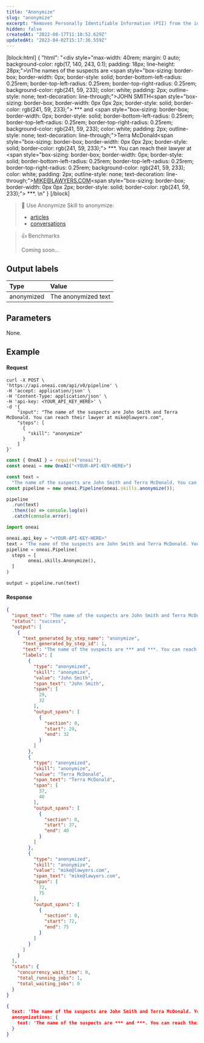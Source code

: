 ```yaml
---
title: "Anonymize"
slug: "anonymize"
excerpt: "Removes Personally Identifiable Information (PII) from the input text.\nGenerates a new output."
hidden: false
createdAt: "2022-08-17T11:10:52.629Z"
updatedAt: "2023-04-02T15:17:36.559Z"
---
```

[block:html]
{
  "html": "<div style=\"max-width: 40rem; margin: 0 auto; background-color: rgb(17, 140, 243, 0.1); padding: 18px; line-height: 28px;\">\nThe names of the suspects are <span style=\"box-sizing: border-box; border-width: 0px; border-style: solid; border-bottom-left-radius: 0.25rem; border-top-left-radius: 0.25rem; border-top-right-radius: 0.25rem; background-color: rgb(241, 59, 233); color: white; padding: 2px; outline-style: none; text-decoration: line-through;\">JOHN SMITH</span><span style=\"box-sizing: border-box; border-width: 0px 0px 2px; border-style: solid; border-color: rgb(241, 59, 233);\"> ***</span> and <span style=\"box-sizing: border-box; border-width: 0px; border-style: solid; border-bottom-left-radius: 0.25rem; border-top-left-radius: 0.25rem; border-top-right-radius: 0.25rem; background-color: rgb(241, 59, 233); color: white; padding: 2px; outline-style: none; text-decoration: line-through;\">Terra McDonald</span><span style=\"box-sizing: border-box; border-width: 0px 0px 2px; border-style: solid; border-color: rgb(241, 59, 233);\"> ***</span>. You can reach their lawyer at <span style=\"box-sizing: border-box; border-width: 0px; border-style: solid; border-bottom-left-radius: 0.25rem; border-top-left-radius: 0.25rem; border-top-right-radius: 0.25rem; background-color: rgb(241, 59, 233); color: white; padding: 2px; outline-style: none; text-decoration: line-through;\">MIKE@LAWYERS.COM</span><span style=\"box-sizing: border-box; border-width: 0px 0px 2px; border-style: solid; border-color: rgb(241, 59, 233);\"> ***</span>.   \n</div>"
}
[/block]



> 📘 Use Anonymize Skill to anonymize:
> 
> - [articles](https://studio.oneai.com/?pipeline=DXewDG)
> - [conversations](https://studio.oneai.com/?pipeline=5c9bCp)

> 👍 Benchmarks
> 
> Coming soon...

## Output labels

| Type       | Value               |
| :--------- | :------------------ |
| anonymized | The anonymized text |

## Parameters

None.

## Example

#### Request

```curl
curl -X POST \
'https://api.oneai.com/api/v0/pipeline' \
-H 'accept: application/json' \
-H 'Content-Type: application/json' \
-H 'api-key: <YOUR_API_KEY_HERE>' \
-d '{
    "input": "The name of the suspects are John Smith and Terra McDonald. You can reach their lawyer at mike@lawyers.com",
    "steps": [
      {
        "skill": "anonymize"
      }   
    ]
}'
```
```javascript Node.js
const { OneAI } = require("oneai");
const oneai = new OneAI("<YOUR-API-KEY-HERE>")

const text =
  "The name of the suspects are John Smith and Terra McDonald. You can reach their lawyer at mike@lawyers.com";
const pipeline = new oneai.Pipeline(oneai.skills.anonymize());

pipeline
  .run(text)
  .then((o) => console.log(o))
  .catch(console.error);
```
```python
import oneai

oneai.api_key = "<YOUR-API-KEY-HERE>"
text = "The name of the suspects are John Smith and Terra McDonald. You can reach their lawyer at mike@lawyers.com"
pipeline = oneai.Pipeline(
  steps = [
		oneai.skills.Anonymize(),
  ]
)

output = pipeline.run(text)
```



#### Response

```json API Response
{
  "input_text": "The name of the suspects are John Smith and Terra McDonald. You can reach their lawyer at mike@lawyers.com",
  "status": "success",
  "output": [
    {
      "text_generated_by_step_name": "anonymize",
      "text_generated_by_step_id": 1,
      "text": "The name of the suspects are *** and ***. You can reach their lawyer at ***",
      "labels": [
        {
          "type": "anonymized",
          "skill": "anonymize",
          "value": "John Smith",
          "span_text": "John Smith",
          "span": [
            29,
            32
          ],
          "output_spans": [
            {
              "section": 0,
              "start": 29,
              "end": 32
            }
          ]
        },
        {
          "type": "anonymized",
          "skill": "anonymize",
          "value": "Terra McDonald",
          "span_text": "Terra McDonald",
          "span": [
            37,
            40
          ],
          "output_spans": [
            {
              "section": 0,
              "start": 37,
              "end": 40
            }
          ]
        },
        {
          "type": "anonymized",
          "skill": "anonymize",
          "value": "mike@lawyers.com",
          "span_text": "mike@lawyers.com",
          "span": [
            72,
            75
          ],
          "output_spans": [
            {
              "section": 0,
              "start": 72,
              "end": 75
            }
          ]
        }
      ]
    }
  ],
  "stats": {
    "concurrency_wait_time": 0,
    "total_running_jobs": 1,
    "total_waiting_jobs": 0
  }
}
```
```json SDKs Response
{
  text: 'The name of the suspects are John Smith and Terra McDonald. You can reach their lawyer at mike@lawyers.com',
  anonymizations: {
    text: 'The name of the suspects are *** and ***. You can reach their lawyer at ***'
  }
}
```